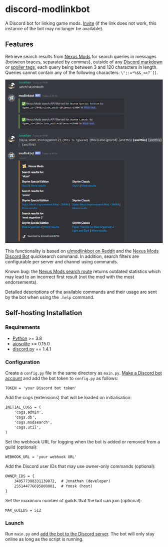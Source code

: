 # discord-modlinkbot
A Discord bot for linking game mods. [Invite](https://discordapp.com/oauth2/authorize?client_id=665861255051083806&permissions=67202209&scope=bot) (if the link does not work, this instance of the bot may no longer be available).

## Features
Retrieve search results from [Nexus Mods](https://www.nexusmods.com/) for search queries in messages {between braces, separated by commas}, outside of any [Discord markdown](https://support.discord.com/hc/en-us/articles/210298617) or [spoiler tags](https://support.discord.com/hc/en-us/articles/360022320632), each query being between 3 and 120 characters in length. Queries cannot contain any of the following characters: ```\";:=*%$&_<>?`[]```.

![Example](img/example.png)

This functionality is based on [u/modlinkbot on Reddit](https://www.reddit.com/r/modlinkbotsub/comments/dlp7d1/bot_operation_and_information/) and the [Nexus Mods Discord Bot](https://github.com/Nexus-Mods/discord-bot/) quicksearch command. In addition, search filters are configurable per server and channel using commands.

Known bug: the [Nexus Mods search route](https://search.nexusmods.com/mods) returns outdated statistics which may lead to an incorrect first result (not the mod with the most endorsements).

Detailed descriptions of the available commands and their usage are sent by the bot when using the `.help` command.
## Self-hosting Installation
### Requirements
- [Python](https://www.python.org/downloads/) >= 3.8
- [aiosqlite](https://aiosqlite.omnilib.dev/en/stable/) >= 0.15.0
- [discord.py](https://github.com/Rapptz/discord.py) == 1.4.1

### Configuration
Create a `config.py` file in the same directory as `main.py`. [Make a Discord bot account](https://discordpy.readthedocs.io/en/latest/discord.html) and add the bot token to `config.py` as follows:
```python3
TOKEN = 'your Discord bot token'
```
Add the cogs (extensions) that will be loaded on initialisation:
```python3
INITIAL_COGS = (
    'cogs.admin',
    'cogs.db',
    'cogs.modsearch',
    'cogs.util',
)
```
Set the webhook URL for logging when the bot is added or removed from a guild (optional):
```python3
WEBHOOK_URL = 'your webhook URL'
```
Add the Discord user IDs that may use owner-only commands (optional):
```python3
OWNER_IDS = {
    340577388331139072,  # Jonathan (developer)
    255144776695808001,  # Yoosk (host)
}
```
Set the maximum number of guilds that the bot can join (optional):
```python3
MAX_GUILDS = 512
```
### Launch
Run `main.py` and [add the bot to the Discord server](https://discordpy.readthedocs.io/en/latest/discord.html#inviting-your-bot). The bot will only stay online as long as the script is running.
